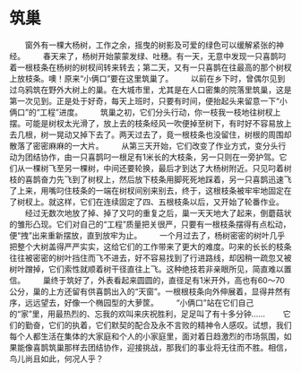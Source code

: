 # 筑巢
　　窗外有一棵大杨树，工作之余，摇曳的树影及可爱的绿色可以缓解紧张的神经。 
　　春天来了，杨树开始蒙蒙发绿、吐穗。有一天，无意中发现一只喜鹊叼着一根枝条在杨树的树杈间转来转去；第二天，又有一只喜鹊在往最高的那个树杈上放枝条。噢！原来“小俩口”要在这里筑巢了。 
　　以前在乡下时，曾偶尔见到过乌鸦筑在野外大树上的巢。在大城市里，尤其是在人口密集的院落里筑巢，这是第一次见到。正是处于好奇，每天上班时，只要有时间，便抬起头来留意一下“小俩口”的“工程”进度。 
　　筑巢之初，它们分头行动，你一枝我一枝地往树杈上摆。可能是树杈太光滑了，放上去的枝条经风一吹便掉至树下，有时好不容易放上去几根，树一晃动又掉下去了。两天过去了，竟一根枝条也没留住，树根的周围却散落了密密麻麻的一大片。 
　　从第三天开始，它们改变了作业方式，变分头行动为团结协作，由一只喜鹊叼一根足有1米长的大枝条，另一只则在一旁护驾。它们从一棵树飞至另一棵树，中间还要轮换，最后才到达了大杨树附近。只见叼着树枝的喜鹊奋力先飞到了树杈上，然后放下枝条用脚死死地踩着，另一只喜鹊迅速飞了上来，用嘴叼住枝条的一端在树杈间别来别去，终于，这根枝条被牢牢地固定在了树杈上。就这样，它们在连续固定了四、五根枝条以后，又开始了轮番作业。 
　　经过无数次地放了掉、掉了又叼的重复之后，巢一天天地大了起来，倒蘑菇状的雏形凸现。它们对自己的“工程”质量把关很严，只要有一根枝条摆得有点松动，便“拽”出来重新摆放，直到放牢为止。 
　　一个月过去了，杨树密密的树叶几乎把整个大树盖得严严实实，这给它们的工作带来了更大的难度。叼来的长长的枝条往往被密密的树叶挡住而飞不进去，好不容易找到了行进路线，却因稍一疏忽又被树叶蹭掉，它们索性就顺着树干径直往上飞。这种绝技若非亲眼所见，简直难以置信。 
　　巢终于筑好了，外表看起来圆圆的，直径足有1米开外，高也有60～70公分，巢的上方还留有供喜鹊出入的“天窗”。一根根枝条向外伸展着，显得井然有序，远远望去，好像一个椭园型的大萝筐。 
　　“小俩口”站在它们自己的“家”里，用最热烈的、忘我的欢叫来庆祝胜利，足足叫了有十多分钟…… 
　　它们的勤奋，它们的执着，它们默契的配合及永不言败的精神令人感叹。试想，我们每个人都生活在集体的大家庭和个人的小家庭里，面对着日趋激烈的市场氛围，如果能像喜鹊筑巢那样去团结协作，迎接挑战，那我们的事业将无往而不胜。相信，鸟儿尚且如此，何况人乎？
 